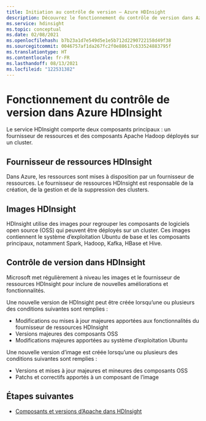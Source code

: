 ```yaml
---
title: Initiation au contrôle de version – Azure HDInsight
description: Découvrez le fonctionnement du contrôle de version dans Azure HDInsight.
ms.service: hdinsight
ms.topic: conceptual
ms.date: 02/08/2021
ms.openlocfilehash: b7b23a1d7e549d5e1e5b712d2290722158d49f38
ms.sourcegitcommit: 0046757af1da267fc2f0e88617c633524883795f
ms.translationtype: HT
ms.contentlocale: fr-FR
ms.lasthandoff: 08/13/2021
ms.locfileid: "122531382"
---
```

# <a name="how-versioning-works-in-hdinsight"></a>Fonctionnement du contrôle de version dans Azure HDInsight

Le service HDInsight comporte deux composants principaux : un fournisseur de ressources et des composants Apache Hadoop déployés sur un cluster. 

## <a name="hdinsight-resource-provider"></a>Fournisseur de ressources HDInsight

Dans Azure, les ressources sont mises à disposition par un fournisseur de ressources. Le fournisseur de ressources HDInsight est responsable de la création, de la gestion et de la suppression des clusters.

## <a name="hdinsight-images"></a>Images HDInsight

HDInsight utilise des images pour regrouper les composants de logiciels open source (OSS) qui peuvent être déployés sur un cluster. Ces images contiennent le système d’exploitation Ubuntu de base et les composants principaux, notamment Spark, Hadoop, Kafka, HBase et Hive.

## <a name="versioning-in-hdinsight"></a>Contrôle de version dans HDInsight

Microsoft met régulièrement à niveau les images et le fournisseur de ressources HDInsight pour inclure de nouvelles améliorations et fonctionnalités.

Une nouvelle version de HDInsight peut être créée lorsqu’une ou plusieurs des conditions suivantes sont remplies :

- Modifications ou mises à jour majeures apportées aux fonctionnalités du fournisseur de ressources HDInsight
- Versions majeures des composants OSS
- Modifications majeures apportées au système d’exploitation Ubuntu

Une nouvelle version d’image est créée lorsqu’une ou plusieurs des conditions suivantes sont remplies :

- Versions et mises à jour majeures et mineures des composants OSS
- Patchs et correctifs apportés à un composant de l’image

## <a name="next-steps"></a>Étapes suivantes

- [Composants et versions d’Apache dans HDInsight](./hdinsight-component-versioning.md)
